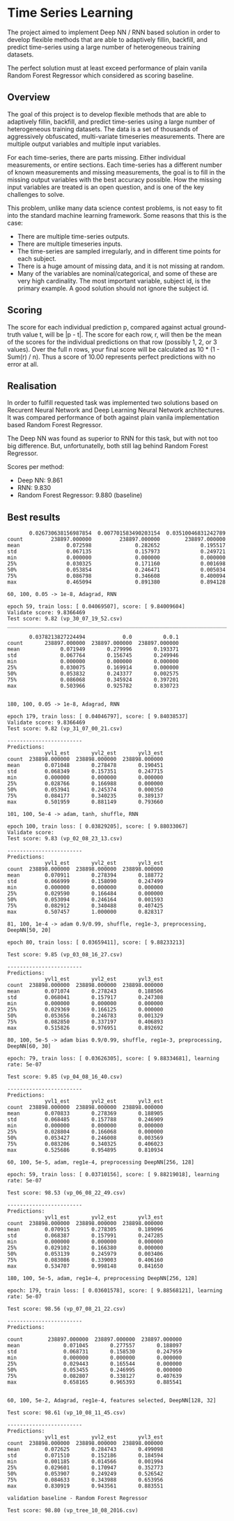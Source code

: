 # Time Series Learning
The project aimed to implement Deep NN / RNN based solution in order to develop flexible methods that are able to adaptively fillin, backfill, and predict time-series using a large number of heterogeneous training datasets.

The perfect solution must at least exceed performance of plain vanila Random Forest Regressor which considered as scoring baseline.

## Overview
The goal of this project is to develop flexible methods that are able to adaptively fillin, backfill, and predict time-series using a large number of heterogeneous training datasets. The data is a set of thousands of aggressively obfuscated, multi-variate timeseries measurements. There are multiple output variables and multiple input variables.

For each time-series, there are parts missing. Either individual measurements, or entire sections. Each time-series has a different number of known measurements and missing measurements, the goal is to fill in the missing output variables with the best accuracy possible. How the missing input variables are treated is an open question, and is one of the key challenges to solve.

This problem, unlike many data science contest problems, is not easy to fit into the standard machine learning framework. Some reasons that this is the case:
* There are multiple time-series outputs.
* There are multiple timeseries inputs.
* The time-series are sampled irregularly, and in
different time points for each subject.
* There is a huge amount of missing data, and it
is not missing at random.
* Many of the variables are nominal/categorical,
and some of these are very high cardinality. The most important variable, subject id, is the primary example. A good solution should not ignore the subject id.

## Scoring
The score for each individual prediction p, compared against actual ground-truth value t, will be |p - t|. The score for each row, r, will then be the mean of the scores for the individual predictions on that row (possibly 1, 2, or 3 values).
Over the full n rows, your final score will be calculated as 10 * (1 - Sum(r) / n). Thus a score of 10.00 represents perfect predictions with no error at all.

## Realisation
In order to fulfill requested task was implemented two solutions based on Recurent Neural Network and Deep Learning Neural Network architectures.
It was compared performance of both against plain vanila implementation based Random Forest Regressor.

The Deep NN was found as superior to RNN for this task, but with not too big difference. But, unfortunatelly, both still lag behind Random Forest Regressor.

Scores per method:
* Deep NN: 9.861
* RNN: 9.830
* Random Forest Regressor: 9.880 (baseline)

## Best results

```
       0.026730638156987854  0.007701583490203154  0.03510046831242789
count         238897.000000         238897.000000        238897.000000
mean               0.072598              0.282652             0.195517
std                0.067135              0.157973             0.249721
min                0.000000              0.000000             0.000000
25%                0.030325              0.171160             0.001698
50%                0.053854              0.246471             0.005034
75%                0.086798              0.346608             0.400094
max                0.465094              0.891380             0.894128

60, 100, 0.05 -> 1e-8, Adagrad, RNN

epoch 59, train loss: [ 0.04069507], score: [ 9.84009604]
Validate score: 9.8366469
Test score: 9.82 (vp_30_07_19_52.csv)
________________________________________________________________________

       0.0378213827224494            0.0          0.0.1
count       238897.000000  238897.000000  238897.000000
mean             0.071949       0.279996       0.193371
std              0.067764       0.156745       0.249946
min              0.000000       0.000000       0.000000
25%              0.030075       0.169914       0.000000
50%              0.053832       0.243377       0.002575
75%              0.086068       0.345924       0.397201
max              0.503966       0.925782       0.830723


180, 100, 0.05 -> 1e-8, Adagrad, RNN

epoch 179, train loss: [ 0.04046797], score: [ 9.84038537]
Validate score: 9.8366469
Test score: 9.82 (vp_31_07_00_21.csv)

------------------------
Predictions:
            yvl1_est       yvl2_est       yvl3_est
count  238898.000000  238898.000000  238898.000000
mean        0.071048       0.278478       0.190451
std         0.068349       0.157351       0.247715
min         0.000000       0.000000       0.000000
25%         0.028766       0.166988       0.000000
50%         0.053941       0.245374       0.000350
75%         0.084177       0.340235       0.389137
max         0.501959       0.881149       0.793660

101, 100, 5e-4 -> adam, tanh, shuffle, RNN

epoch 100, train loss: [ 0.03829205], score: [ 9.88033067]
Validate score: 
Test score: 9.83 (vp_02_08_23_13.csv)

------------------------
Predictions:
            yvl1_est       yvl2_est       yvl3_est
count  238898.000000  238898.000000  238898.000000
mean        0.070911       0.278394       0.188772
std         0.066999       0.158090       0.247499
min         0.000000       0.000000       0.000000
25%         0.029590       0.166484       0.000000
50%         0.053094       0.246164       0.001593
75%         0.082912       0.340488       0.407425
max         0.507457       1.000000       0.828317

81, 100, 1e-4 -> adam 0.9/0.99, shuffle, reg1e-3, preprocessing, DeepNN[50, 20]

epoch 80, train loss: [ 0.03659411], score: [ 9.88233213]

Test score: 9.85 (vp_03_08_16_27.csv)

------------------------
Predictions:
            yvl1_est       yvl2_est       yvl3_est
count  238898.000000  238898.000000  238898.000000
mean        0.071074       0.278243       0.188506
std         0.068041       0.157917       0.247308
min         0.000000       0.000000       0.000000
25%         0.029369       0.166125       0.000000
50%         0.053656       0.246783       0.001329
75%         0.082850       0.337197       0.406893
max         0.515826       0.976951       0.892692

80, 100, 5e-5 -> adam bias 0.9/0.99, shuffle, reg1e-3, preprocessing, DeepNN[60, 30]

epoch: 79, train loss: [ 0.03626305], score: [ 9.88334681], learning rate: 5e-07

Test score: 9.85 (vp_04_08_16_40.csv)

------------------------
Predictions:
            yvl1_est       yvl2_est       yvl3_est
count  238898.000000  238898.000000  238898.000000
mean        0.070833       0.278369       0.188905
std         0.068485       0.157788       0.246909
min         0.000000       0.000000       0.000000
25%         0.028804       0.166068       0.000000
50%         0.053427       0.246008       0.003569
75%         0.083206       0.340325       0.406023
max         0.525686       0.954895       0.810934

60, 100, 5e-5, adam, reg1e-4, preprocessing DeepNN[256, 128]

epoch: 59, train loss: [ 0.03710156], score: [ 9.88219018], learning rate: 5e-07

Test score: 98.53 (vp_06_08_22_49.csv)

------------------------
Predictions:
            yvl1_est       yvl2_est       yvl3_est
count  238898.000000  238898.000000  238898.000000
mean        0.070915       0.278305       0.189096
std         0.068387       0.157991       0.247285
min         0.000000       0.000000       0.000000
25%         0.029102       0.166380       0.000000
50%         0.053139       0.245979       0.003406
75%         0.083086       0.339003       0.406160
max         0.534707       0.998148       0.841650

180, 100, 5e-5, adam, reg1e-4, preprocessing DeepNN[256, 128]

epoch: 179, train loss: [ 0.03601578], score: [ 9.88568121], learning rate: 5e-07

Test score: 98.56 (vp_07_08_21_22.csv)

------------------------
Predictions:

count        238897.000000  238897.000000  238897.000000
mean              0.071045       0.277557       0.188097
std               0.068731       0.158530       0.247959
min               0.000000       0.000000       0.000000
25%               0.029443       0.165544       0.000000
50%               0.053455       0.246995       0.000000
75%               0.082807       0.338127       0.407639
max               0.658165       0.965393       0.885541


60, 100, 5e-2, Adagrad, reg1e-4, features selected, DeepNN[128, 32]

Test score: 98.61 (vp_10_08_11_45.csv)

------------------------
Predictions:
            yvl1_est       yvl2_est       yvl3_est
count  238898.000000  238898.000000  238898.000000
mean        0.072625       0.284743       0.499098
std         0.071510       0.152186       0.184594
min         0.001185       0.014566       0.001994
25%         0.029601       0.170947       0.352773
50%         0.053907       0.249249       0.526542
75%         0.084633       0.343988       0.653956
max         0.830919       0.943561       0.883551

validation baseline - Random Forest Regressor

Test score: 98.80 (vp_tree_10_08_2016.csv)
```
